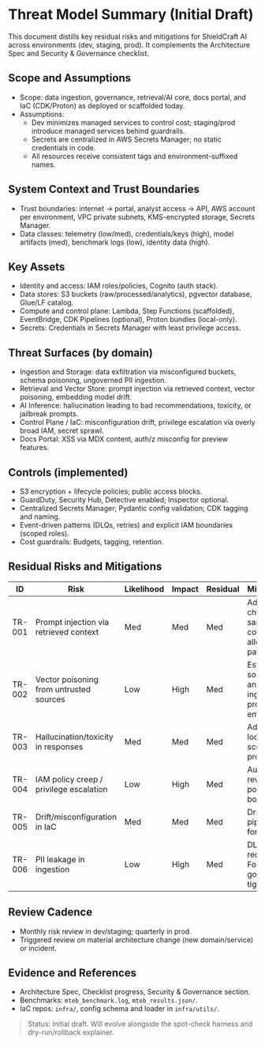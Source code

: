 # Threat Model Summary (Initial Draft)

This document distills key residual risks and mitigations for ShieldCraft AI across environments (dev, staging, prod). It complements the Architecture Spec and Security & Governance checklist.

## Scope and Assumptions
- Scope: data ingestion, governance, retrieval/AI core, docs portal, and IaC (CDK/Proton) as deployed or scaffolded today.
- Assumptions:
  - Dev minimizes managed services to control cost; staging/prod introduce managed services behind guardrails.
  - Secrets are centralized in AWS Secrets Manager; no static credentials in code.
  - All resources receive consistent tags and environment-suffixed names.

## System Context and Trust Boundaries
- Trust boundaries: internet → portal, analyst access → API, AWS account per environment, VPC private subnets, KMS-encrypted storage, Secrets Manager.
- Data classes: telemetry (low/med), credentials/keys (high), model artifacts (med), benchmark logs (low), identity data (high).

## Key Assets
- Identity and access: IAM roles/policies, Cognito (auth stack).
- Data stores: S3 buckets (raw/processed/analytics), pgvector database, Glue/LF catalog.
- Compute and control plane: Lambda, Step Functions (scaffolded), EventBridge, CDK Pipelines (optional), Proton bundles (local-only).
- Secrets: Credentials in Secrets Manager with least privilege access.

## Threat Surfaces (by domain)
- Ingestion and Storage: data exfiltration via misconfigured buckets, schema poisoning, ungoverned PII ingestion.
- Retrieval and Vector Store: prompt injection via retrieved context, vector poisoning, embedding model drift.
- AI Inference: hallucination leading to bad recommendations, toxicity, or jailbreak prompts.
- Control Plane / IaC: misconfiguration drift, privilege escalation via overly broad IAM, secret sprawl.
- Docs Portal: XSS via MDX content, auth/z misconfig for preview features.

## Controls (implemented)
- S3 encryption + lifecycle policies; public access blocks.
- GuardDuty, Security Hub, Detective enabled; Inspector optional.
- Centralized Secrets Manager; Pydantic config validation; CDK tagging and naming.
- Event-driven patterns (DLQs, retries) and explicit IAM boundaries (scoped roles).
- Cost guardrails: Budgets, tagging, retention.

## Residual Risks and Mitigations
| ID     | Risk                                    | Likelihood | Impact | Residual | Mitigation/Backlog                                                                      | Owner    | Target |
| ------ | --------------------------------------- | ---------- | ------ | -------- | --------------------------------------------------------------------------------------- | -------- | ------ |
| TR-001 | Prompt injection via retrieved context  | Med        | Med    | Med      | Add retrieval spot-check harness; sanitize/score context; introduce allow/deny patterns | AI       | Q4     |
| TR-002 | Vector poisoning from untrusted sources | Low        | High   | Med      | Establish data source allowlist and signed ingestion; add provenance in embeddings      | Data     | Q4     |
| TR-003 | Hallucination/toxicity in responses     | Med        | Med    | Med      | Add evaluation loop w/ toxicity/QA scoring; guardrail prompts and filters               | AI       | Q4     |
| TR-004 | IAM policy creep / privilege escalation | Low        | High   | Med      | Automated IAM review cadence; policy lints; boundary policies                           | SecOps   | Q4     |
| TR-005 | Drift/misconfiguration in IaC           | Med        | Med    | Med      | Drift remediation pipeline; CI checks for config schema                                 | Platform | Q4     |
| TR-006 | PII leakage in ingestion                | Low        | High   | Med      | DLP rules and redaction; Lake Formation governance tightening                           | Data     | Q4     |

## Review Cadence
- Monthly risk review in dev/staging; quarterly in prod.
- Triggered review on material architecture change (new domain/service) or incident.

## Evidence and References
- Architecture Spec, Checklist progress, Security & Governance section.
- Benchmarks: `mteb_benchmark.log`, `mteb_results.json/`.
- IaC repos: `infra/`, config schema and loader in `infra/utils/`.

> Status: Initial draft. Will evolve alongside the spot-check harness and dry-run/rollback explainer.
